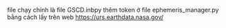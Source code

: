 file chạy chính là file GSCD.inbpy 
thêm token ở file ephemeris_manager.py bằng cách lấy trên web https://urs.earthdata.nasa.gov/

